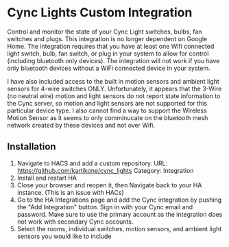 Cync Lights Custom Integration
============
Control and monitor the state of your Cync Light switches, bulbs, fan switches and plugs. This integration is no longer dependent on Google Home. The integration requires that you have at least one Wifi connected light switch, bulb, fan switch, or plug in your system to allow for control (including bluetooth only devices). The integration will not work if you have only bluetooth devices without a WiFi connected device in your system. 

I have also included access to the built in motion sensors and ambient light sensors for 4-wire switches ONLY. Unfortunately, it appears that the 3-Wire (no neutral wire) motion and light sensors do not report state information to the Cync server, so motion and light sensors are not supported for this particular device type. I also cannot find a way to support the Wireless Motion Sensor as it seems to only comminucate on the bluetooth mesh network created by these devices and not over Wifi. 

[//]: # (If anyone has devices that don't work with this integration &#40;aside from thermostats and cameras which I don't plan to support&#41;, let me know by starting an issue and use this python program to download your device information and post it &#40;after redacting any sensitive information&#41;:  https://github.com/kartikone/cync_data )

## Installation
1. Navigate to HACS and add a custom repository. 
   URL: https://github.com/kartikone/cync_lights
   Category: Integration
2. Install and restart HA
3. Close your browser and reopen it, then Navigate back to your HA instance. (This is an issue with HACs)
4. Go to the HA Integrations page and add the Cync integration by pushing the "Add Integration" button. Sign in with your Cync email and password. Make sure to use the primary account as the integration does not work with secondary Cync accounts.
5. Select the rooms, individual switches, motion sensors, and ambient light sensors you would like to include

